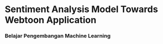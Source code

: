 
# **Sentiment Analysis Model Towards Webtoon Application**
### Belajar Pengembangan Machine Learning

